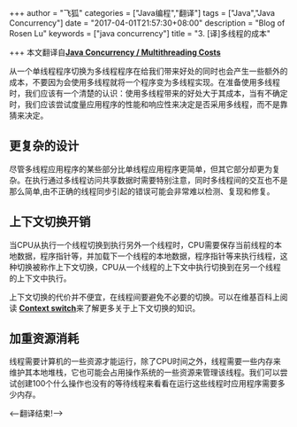 +++
author = "飞狐"
categories = ["Java编程","翻译"]
tags = ["Java","Java Concurrency"]
date = "2017-04-01T21:57:30+08:00"
description = "Blog of Rosen Lu"
keywords = ["java concurrency"]
title = "3. [译]多线程的成本"

+++
本文翻译自[**Java Concurrency / Multithreading Costs**](http://tutorials.jenkov.com/java-concurrency/costs.html)

从一个单线程程序切换为多线程程序在给我们带来好处的同时也会产生一些额外的成本，不要因为会使用多线程就将一个程序变为多线程实现。在准备使用多线程时，我们应该有一个清楚的认识：使用多线程带来的好处大于其成本，当有不确定时，我们应该尝试度量应用程序的性能和响应性来决定是否采用多线程，而不是靠猜来决定。

<!--more-->

## 更复杂的设计
尽管多线程应用程序的某些部分比单线程应用程序更简单，但其它部分却更为复杂。在执行通过多线程访问共享数据时需要特别注意，同时多线程间的交互也不是那么简单,由不正确的线程同步引起的错误可能会非常难以检测、复现和修复。

## 上下文切换开销
当CPU从执行一个线程切换到执行另外一个线程时，CPU需要保存当前线程的本地数据，程序指针等，并加载下一个线程的本地数据，程序指针等来执行线程，这种切换被称作上下文切换，CPU从一个线程的上下文中执行切换到在另一个线程的上下文中执行。

上下文切换的代价并不便宜，在线程间要避免不必要的切换。可以在维基百科上阅读 [**Context switch**](https://en.wikipedia.org/wiki/Context_switch)来了解更多关于上下文切换的知识。

## 加重资源消耗
线程需要计算机的一些资源才能运行，除了CPU时间之外，线程需要一些内存来维护其本地堆栈，它也可能会占用操作系统的一些资源来管理该线程。我们可以尝试创建100个什么操作也没有的等待线程来看看在运行这些线程时应用程序需要多少内存。 

<–翻译结束!–>